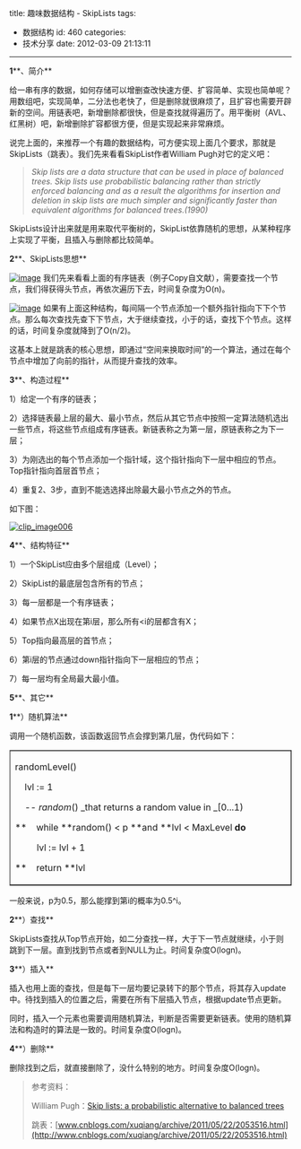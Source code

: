 title: 趣味数据结构 - SkipLists
tags:
  - 数据结构
id: 460
categories:
  - 技术分享
date: 2012-03-09 21:13:11
---

**1****、简介**

给一串有序的数据，如何存储可以增删查改快速方便、扩容简单、实现也简单呢？用数组吧，实现简单，二分法也老快了，但是删除就很麻烦了，且扩容也需要开辟新的空间。用链表吧，新增删除都很快，但是查找就得遍历了。用平衡树（AVL、红黑树）吧，新增删除扩容都很方便，但是实现起来非常麻烦。
  <!--more-->

说完上面的，来推荐一个有趣的数据结构，可方便实现上面几个要求，那就是SkipLists（跳表）。我们先来看看SkipList作者William Pugh对它的定义吧：
  > _Skip lists are a data structure that can be used in place of balanced trees. Skip lists use probabilistic balancing rather than strictly enforced balancing and as a result the algorithms for insertion and deletion in skip lists are much simpler and significantly faster than equivalent algorithms for balanced trees.(1990)_  

SkipLists设计出来就是用来取代平衡树的，SkipList依靠随机的思想，从某种程序上实现了平衡，且插入与删除都比较简单。

**2****、SkipLists思想**

[![image](http://www.hongweiyi.com/wp-content/uploads/2012/03/image_thumb4.png "image")](http://www.hongweiyi.com/wp-content/uploads/2012/03/image4.png) 我们先来看看上面的有序链表（例子Copy自文献），需要查找一个节点，我们得获得头节点，再依次遍历下去，时间复杂度为O(n)。

[![image](http://www.hongweiyi.com/wp-content/uploads/2012/03/image_thumb5.png "image")](http://www.hongweiyi.com/wp-content/uploads/2012/03/image5.png) 如果有上面这种结构，每间隔一个节点添加一个额外指针指向下下个节点。那么每次查找先查下下节点，大于继续查找，小于的话，查找下个节点。这样的话，时间复杂度就降到了O(n/2)。

这基本上就是跳表的核心思想，即通过“空间来换取时间”的一个算法，通过在每个节点中增加了向前的指针，从而提升查找的效率。

**3****、构造过程**

1）给定一个有序的链表；

2）选择链表最上层的最大、最小节点，然后从其它节点中按照一定算法随机选出一些节点，将这些节点组成有序链表。新链表称之为第一层，原链表称之为下一层；

3）为刚选出的每个节点添加一个指针域，这个指针指向下一层中相应的节点。Top指针指向首层首节点；

4）重复2、3步，直到不能选选择出除最大最小节点之外的节点。

如下图：

[![clip_image006](http://www.hongweiyi.com/wp-content/uploads/2012/03/clip_image006_thumb.jpg "clip_image006")](http://www.hongweiyi.com/wp-content/uploads/2012/03/clip_image006.jpg)

**4****、结构特征**

1）一个SkipList应由多个层组成（Level）；

2）SkipList的最底层包含所有的节点；

3）每一层都是一个有序链表；

4）如果节点X出现在第i层，那么所有&lt;i的层都含有X；

5）Top指向最高层的首节点；

6）第i层的节点通过down指针指向下一层相应的节点；

7）每一层均有全局最大最小值。

**5****、其它**

**1****）随机算法**

调用一个随机函数，该函数返回节点会撑到第几层，伪代码如下：    <table border="1" cellspacing="0" cellpadding="0"><tbody>       <tr>         <td valign="top" width="568">           <p>randomLevel()

&#160;&#160;&#160; lvl := 1

_&#160;&#160;&#160; -- random_() _that returns a random value in _[0...1)

**&#160;&#160;&#160; while **random() &lt; p **and **lvl &lt; MaxLevel **do**

&#160;&#160;&#160;&#160;&#160;&#160;&#160;&#160; lvl := lvl + 1

**&#160;&#160;&#160; return **lvl
         </td>       </tr>     </tbody></table> </p>  

一般来说，p为0.5，那么能撑到第i的概率为0.5^i。

**2****）查找**

SkipLists查找从Top节点开始，如二分查找一样，大于下一节点就继续，小于则跳到下一层。直到找到节点或者到NULL为止。时间复杂度O(logn)。

**3****）插入**

插入也用上面的查找，但是每下一层均要记录转下的那个节点，将其存入update中。待找到插入的位置之后，需要在所有下层插入节点，根据update节点更新。

同时，插入一个元素也需要调用随机算法，判断是否需要更新链表。使用的随机算法和构造时的算法是一致的。时间复杂度O(logn)。

**4****）删除**

删除找到之后，就直接删除了，没什么特别的地方。时间复杂度O(logn)。
  > 参考资料：
> 
> William Pugh：[Skip lists: a probabilistic alternative to balanced trees](http://citeseerx.ist.psu.edu/viewdoc/download?doi=10.1.1.85.9211&amp;rep=rep1&amp;type=pdf)
> 
> 跳表：[www.cnblogs.com/xuqiang/archive/2011/05/22/2053516.html](http://www.cnblogs.com/xuqiang/archive/2011/05/22/2053516.html)